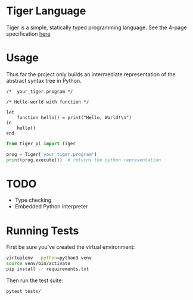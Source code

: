 # Tiger Language
Tiger is a simple, statically typed programming language.
See the 4-page specification [here](https://cs.nyu.edu/courses/fall13/CSCI-GA.2130-001/tiger-spec.pdf)

# Usage
Thus far the project only builds an intermediate representation of the abstract syntax tree in Python.
```
/*  your_tiger.program */

/* Hello-world with function */

let
    function hello() = print("Hello, World!\n")
in
    hello()
end
```
```python
from tiger_pl import Tiger

prog = Tiger('your_tiger.program')
print(prog.execute())  # returns the python representation
```

# TODO
- Type checking
- Embedded Python interpreter

# Running Tests
First be sure you've created the virtual environment:
```sh
virtualenv --python=python3 venv
source venv/bin/activate
pip install -r requirements.txt

```
Then run the test suite:
```sh
pytest tests/
```
